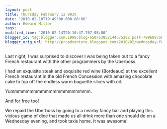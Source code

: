 ```yaml
---
layout: post
title: Thursday February 12 0930
date: '2010-02-10T19:49:00.000-08:00'
author: Edward Miller
tags: 
modified_time: '2010-02-14T20:10:47.767-08:00'
blogger_id: tag:blogger.com,1999:blog-650763852144575282.post-7986807564111811815
blogger_orig_url: http://prcadventure.blogspot.com/2010/02/wednesday-february-11-2010.html
---
```


Last night, I was surprised to discover I was being taken out to a fancy French restaurant with the other programmers by the Uberboss.


I had an exquisite steak and exquisite red wine (Bordeaux) at the excellent French restaurant in the old French Concession with amazing chocolate cake to top off the endless warm baguette slices with oil.


Yummmmmmmmmmmmmmmmmmmmm.


And for free too!


We repaid the Uberboss by going to a nearby fancy bar and playing this vicious game of dice that made us all drink more than one should do on a Wednesday evening, and took taxis home. It was awesome!

